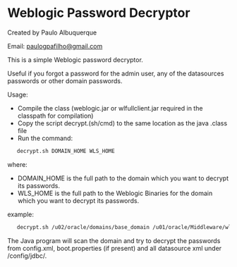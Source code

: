 # Weblogic Password Decryptor

Created by Paulo Albuquerque

Email: paulogpafilho@gmail.com

This is a simple Weblogic password decryptor.

Useful if you forgot a password for the admin user, any of the datasources passwords or other domain passwords.

Usage:

- Compile the class (weblogic.jar or wlfullclient.jar required in the classpath for compilation)
- Copy the script decrypt.(sh/cmd) to the same location as the java .class file
- Run the command:

```bash
   decrypt.sh DOMAIN_HOME WLS_HOME
```
   where:
   - DOMAIN_HOME is the full path to the domain which you want to decrypt its passwords.
   - WLS_HOME is the full path to the Weblogic Binaries for the domain which you want to decrypt its passwords.
   
   example:
   
```bash
   decrypt.sh /u02/oracle/domains/base_domain /u01/oracle/Middleware/wlserver_10.3
```

The Java program will scan the domain and try to decrypt the passwords from config.xml, boot.properties (if present) and all datasource xml under /config/jdbc/.